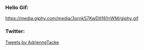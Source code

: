 ### Hello Gif: 

https://media.giphy.com/media/3ornk57KwDXf81rjWM/giphy.gif

### Twitter: 

<a class="twitter-timeline" data-width="900" data-height="600" href="https://twitter.com/AdrienneTacke?ref_src=twsrc%5Etfw">Tweets by AdrienneTacke</a><script async src="https://platform.twitter.com/widgets.js" charset="utf-8"></script>